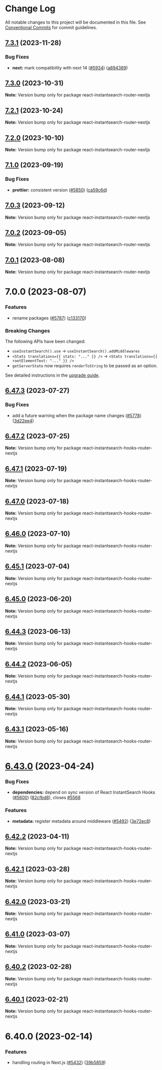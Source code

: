 # Change Log

All notable changes to this project will be documented in this file.
See [Conventional Commits](https://conventionalcommits.org) for commit guidelines.

## [7.3.1](https://github.com/algolia/instantsearch/compare/react-instantsearch-router-nextjs@7.3.0...react-instantsearch-router-nextjs@7.3.1) (2023-11-28)


### Bug Fixes

* **next:** mark compatibility with next 14 ([#5934](https://github.com/algolia/instantsearch/issues/5934)) ([a894389](https://github.com/algolia/instantsearch/commit/a8943896a19c57fabf54d4b8fea495c57fe6846e))





## [7.3.0](https://github.com/algolia/instantsearch/compare/react-instantsearch-router-nextjs@7.2.1...react-instantsearch-router-nextjs@7.3.0) (2023-10-31)

**Note:** Version bump only for package react-instantsearch-router-nextjs





## [7.2.1](https://github.com/algolia/instantsearch/compare/react-instantsearch-router-nextjs@7.2.0...react-instantsearch-router-nextjs@7.2.1) (2023-10-24)

**Note:** Version bump only for package react-instantsearch-router-nextjs





## [7.2.0](https://github.com/algolia/instantsearch/compare/react-instantsearch-router-nextjs@7.1.0...react-instantsearch-router-nextjs@7.2.0) (2023-10-10)

**Note:** Version bump only for package react-instantsearch-router-nextjs





## [7.1.0](https://github.com/algolia/instantsearch/compare/react-instantsearch-router-nextjs@7.0.3...react-instantsearch-router-nextjs@7.0.4) (2023-09-19)


### Bug Fixes

* **prettier:** consistent version ([#5850](https://github.com/algolia/instantsearch/issues/5850)) ([ca59c6d](https://github.com/algolia/instantsearch/commit/ca59c6dbd5c9eac4e2e0179a24e39bca997ae141))





## [7.0.3](https://github.com/algolia/instantsearch/compare/react-instantsearch-router-nextjs@7.0.2...react-instantsearch-router-nextjs@7.0.3) (2023-09-12)

**Note:** Version bump only for package react-instantsearch-router-nextjs





## [7.0.2](https://github.com/algolia/instantsearch/compare/react-instantsearch-router-nextjs@7.0.1...react-instantsearch-router-nextjs@7.0.2) (2023-09-05)

**Note:** Version bump only for package react-instantsearch-router-nextjs

## [7.0.1](https://github.com/algolia/instantsearch/compare/react-instantsearch-router-nextjs@7.0.0...react-instantsearch-router-nextjs@7.0.1) (2023-08-08)

**Note:** Version bump only for package react-instantsearch-router-nextjs

# 7.0.0 (2023-08-07)

### Features

- rename packages ([#5787](https://github.com/algolia/instantsearch/issues/5787)) ([c133170](https://github.com/algolia/instantsearch/commit/c133170e563592dfc15a95daced1f8447327a09a))

### Breaking Changes

The following APIs have been changed:

- `useInstantSearch().use` -> `useInstantSearch().addMiddlewares`
- `<Stats translations={{ stats: "..." }} />` -> `<Stats translations={{ rootElementText: "..." }} />`
- `getServerState` now requires `renderToString` to be passed as an option.

See detailed instructions in the [upgrade guide](https://www.algolia.com/doc/guides/building-search-ui/upgrade-guides/react/).

## [6.47.3](https://github.com/algolia/instantsearch/compare/react-instantsearch-hooks-router-nextjs@6.47.2...react-instantsearch-hooks-router-nextjs@6.47.3) (2023-07-27)

### Bug Fixes

- add a future warning when the package name changes ([#5778](https://github.com/algolia/instantsearch/issues/5778)) ([3d22ee4](https://github.com/algolia/instantsearch/commit/3d22ee45e1f03a443323a371621262f1fe45e664))

## [6.47.2](https://github.com/algolia/instantsearch/compare/react-instantsearch-hooks-router-nextjs@6.47.1...react-instantsearch-hooks-router-nextjs@6.47.2) (2023-07-25)

**Note:** Version bump only for package react-instantsearch-hooks-router-nextjs

## [6.47.1](https://github.com/algolia/instantsearch/compare/react-instantsearch-hooks-router-nextjs@6.47.0...react-instantsearch-hooks-router-nextjs@6.47.1) (2023-07-19)

**Note:** Version bump only for package react-instantsearch-hooks-router-nextjs

## [6.47.0](https://github.com/algolia/instantsearch/compare/react-instantsearch-hooks-router-nextjs@6.46.0...react-instantsearch-hooks-router-nextjs@6.47.0) (2023-07-18)

**Note:** Version bump only for package react-instantsearch-hooks-router-nextjs

## [6.46.0](https://github.com/algolia/instantsearch/compare/react-instantsearch-hooks-router-nextjs@6.45.1...react-instantsearch-hooks-router-nextjs@6.46.0) (2023-07-10)

**Note:** Version bump only for package react-instantsearch-hooks-router-nextjs

## [6.45.1](https://github.com/algolia/instantsearch/compare/react-instantsearch-hooks-router-nextjs@6.45.0...react-instantsearch-hooks-router-nextjs@6.45.1) (2023-07-04)

**Note:** Version bump only for package react-instantsearch-hooks-router-nextjs

## [6.45.0](https://github.com/algolia/instantsearch/compare/react-instantsearch-hooks-router-nextjs@6.44.3...react-instantsearch-hooks-router-nextjs@6.45.0) (2023-06-20)

**Note:** Version bump only for package react-instantsearch-hooks-router-nextjs

## [6.44.3](https://github.com/algolia/instantsearch/compare/react-instantsearch-hooks-router-nextjs@6.44.2...react-instantsearch-hooks-router-nextjs@6.44.3) (2023-06-13)

**Note:** Version bump only for package react-instantsearch-hooks-router-nextjs

## [6.44.2](https://github.com/algolia/instantsearch/compare/react-instantsearch-hooks-router-nextjs@6.44.1...react-instantsearch-hooks-router-nextjs@6.44.2) (2023-06-05)

**Note:** Version bump only for package react-instantsearch-hooks-router-nextjs

## [6.44.1](https://github.com/algolia/instantsearch/compare/react-instantsearch-hooks-router-nextjs@6.44.0...react-instantsearch-hooks-router-nextjs@6.44.1) (2023-05-30)

**Note:** Version bump only for package react-instantsearch-hooks-router-nextjs

## [6.43.1](https://github.com/algolia/instantsearch/compare/react-instantsearch-hooks-router-nextjs@6.43.0...react-instantsearch-hooks-router-nextjs@6.43.1) (2023-05-16)

**Note:** Version bump only for package react-instantsearch-hooks-router-nextjs

# [6.43.0](https://github.com/algolia/instantsearch/compare/react-instantsearch-hooks-router-nextjs@6.42.2...react-instantsearch-hooks-router-nextjs@6.43.0) (2023-04-24)

### Bug Fixes

- **dependencies:** depend on sync version of React InstantSearch Hooks ([#5600](https://github.com/algolia/instantsearch/issues/5600)) ([82cfbd8](https://github.com/algolia/instantsearch/commit/82cfbd8cba47b2e9d0c8f8c74107d2ead1d072bf)), closes [#5568](https://github.com/algolia/instantsearch/issues/5568)

### Features

- **metadata:** register metadata around middleware ([#5492](https://github.com/algolia/instantsearch/issues/5492)) ([3e72ec8](https://github.com/algolia/instantsearch/commit/3e72ec82894a05a071328a4802d2f764233fe005))

## [6.42.2](https://github.com/algolia/instantsearch/compare/react-instantsearch-hooks-router-nextjs@6.42.1...react-instantsearch-hooks-router-nextjs@6.42.2) (2023-04-11)

**Note:** Version bump only for package react-instantsearch-hooks-router-nextjs

## [6.42.1](https://github.com/algolia/instantsearch/compare/react-instantsearch-hooks-router-nextjs@6.42.0...react-instantsearch-hooks-router-nextjs@6.42.1) (2023-03-28)

**Note:** Version bump only for package react-instantsearch-hooks-router-nextjs

## [6.42.0](https://github.com/algolia/instantsearch/compare/react-instantsearch-hooks-router-nextjs@6.41.0...react-instantsearch-hooks-router-nextjs@6.42.0) (2023-03-21)

**Note:** Version bump only for package react-instantsearch-hooks-router-nextjs

## [6.41.0](https://github.com/algolia/instantsearch/compare/react-instantsearch-hooks-router-nextjs@6.40.1...react-instantsearch-hooks-router-nextjs@6.41.0) (2023-03-07)

**Note:** Version bump only for package react-instantsearch-hooks-router-nextjs

## [6.40.2](https://github.com/algolia/instantsearch/compare/react-instantsearch-hooks-router-nextjs@6.40.1...react-instantsearch-hooks-router-nextjs@6.40.2) (2023-02-28)

**Note:** Version bump only for package react-instantsearch-hooks-router-nextjs

## [6.40.1](https://github.com/algolia/instantsearch/compare/react-instantsearch-hooks-router-nextjs@6.40.0...react-instantsearch-hooks-router-nextjs@6.40.1) (2023-02-21)

**Note:** Version bump only for package react-instantsearch-hooks-router-nextjs

# 6.40.0 (2023-02-14)

### Features

- handling routing in Next.js ([#5432](https://github.com/algolia/instantsearch/issues/5432)) ([39b5859](https://github.com/algolia/instantsearch/commit/39b5859ba78a5e8472a80e357a35ba900c963b61))
